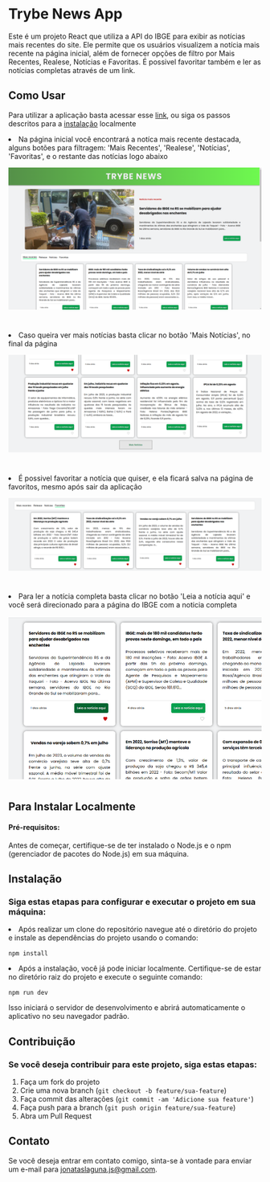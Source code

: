# Trybe News App

Este é um projeto React que utiliza a API do IBGE para exibir as notícias mais recentes do site. Ele permite que os usuários visualizem a notícia mais recente na página inicial, além de fornecer opções de filtro por Mais Recentes, Realese, Notícias e Favoritas. É possivel favoritar também e ler as notícias completas através de um link.

## Como Usar

Para utilizar a aplicação basta acessar esse <a href="https://trybe-news-eight.vercel.app">link</a>, ou siga os passos descritos para a [instalação](#instalação) localmente

  <li>Na página inicial você encontrará a notíca mais recente destacada, alguns botões para filtragem: 'Mais Recentes', 'Realese', 'Notícias', 'Favoritas', e o restante das notícias logo abaixo

  
  ![Página Home](/public/images/01.png)

  #

  <li>Caso queira ver mais notícias basta clicar no botão 'Mais Notícias', no final da página

  ![Página Home](/public/images/02.png)

  #

  <li>É possivel favoritar a notícia que quiser, e ela ficará salva na página de favoritos, mesmo após sair da aplicação

  ![Página Home](/public/images/03.png)

  #

  <li>Para ler a notícia completa basta clicar no botão 'Leia a notícia aqui' e você será direcionado para a página do IBGE com a noticia completa

  ![Página Home](/public/images/04.png)

  #


## Para Instalar Localmente

#### Pré-requisitos:

Antes de começar, certifique-se de ter instalado o Node.js e o npm (gerenciador de pacotes do Node.js) em sua máquina.

## Instalação

### Siga estas etapas para configurar e executar o projeto em sua máquina:

  <li> Após realizar um clone do repositório navegue até o diretório do projeto e instale as dependências do projeto usando o comando:

    npm install

  <li> Após a instalação, você já pode iniciar localmente. Certifique-se de estar no diretório raiz do projeto e execute o seguinte comando:

    npm run dev

Isso iniciará o servidor de desenvolvimento e abrirá automaticamente o aplicativo no seu navegador padrão. 

## Contribuição
### Se você deseja contribuir para este projeto, siga estas etapas:

1. Faça um fork do projeto
2. Crie uma nova branch (`git checkout -b feature/sua-feature`)
3. Faça commit das alterações (`git commit -am 'Adicione sua feature'`)
4. Faça push para a branch (`git push origin feature/sua-feature`)
5. Abra um Pull Request

## Contato

Se você deseja entrar em contato comigo, sinta-se à vontade para enviar um e-mail para [jonataslaguna.js@gmail.com](mailto:jonataslaguna.js@gmail.com).